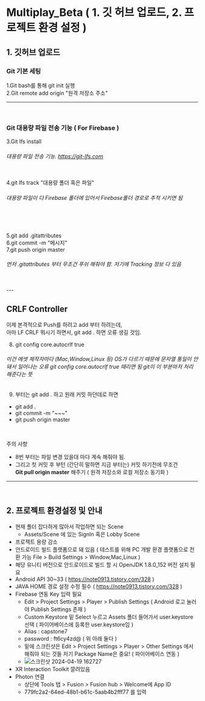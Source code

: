 # Multiplay_Beta ( 1. 깃 허브 업로드, 2. 프로젝트 환경 설정 )
## 1. 깃허브 업로드


### Git 기본 세팅
1.Git bash를 통해 git init 실행<br>
2.Git remote add origin "원격 저장소 주소"

---
<br/>

### Git 대용량 파일 전송 기능 ( For Firebase )
3.Git lfs install <h6> 대용량 파일 전송 기능. https://git-lfs.com</h6> <br>
4.git lfs track "대용량 폴더 혹은 파일"<br>
 <h6> 대용량 파일이 다 Firebase 폴더에 있어서 Firebase폴더 경로로 추적 시키면 됨</h6>
  
<br/>
<br/>


5.git add .gitattributes<br>
6.git commit -m "메시지"<br>
7.git push origin master<br>
  <h6>먼저 .gitattributes 부터 무조건 푸쉬 해줘야 함. 저기에 Tracking 정보 다 있음</h6>
<br/>
---
<br/>

## CRLF Controller

이제 본격적으로 Push를 하려고 add 부터 하려는데, <br>
아마 LF CRLF 뭐시기 하면서, git add . 하면 오류 생길 것임.

8. git config core.autocrlf true

  <h6>이건 에셋 제작자마다 (Mac,Window,Linux 등) OS가 다르기 때문에 문자열 통일이 안돼서 일어나는 오류
    git config core.autocrlf true 때리면 됨 
    git이 이 부분마저 처리해준다는 뜻 </h6>

9. 부터는 git add . 하고 원래 커밋 하던데로 하면 
- git add .
- git commit -m "~~~"
- git push origin master

<br/>

주의 사항
- 8번 부터는 파일 변경 있을대 마다 계속 해줘야 됨.
- 그리고 첫 커밋 후 부턴 (간단히 말하면 지금 부터는) 커밋 하기전에 무조건 <br> **Git pull origin master** 해주기 ( 원격 저장소와 로컬 저장소 동기화 )


---
<br/>

## 2. 프로젝트 환경설정 및 안내

- 현재 폴더 잡다하게 많아서 작업하면 되는 Scene
  - Assets/Scene 에 있는 SignIn 혹은 Lobby Scene
- 프로젝트 용량 감소
- 안드로이드 빌드 플랫폼으로 돼 있음 ( 테스트를 위해 PC 개발 환경 플랫폼으로 전환 가능 File > Build Settings > Window,Mac,Linux )
- 해당 유니티 버전으로 안드로이드로 빌드 할 시 OpenJDK 1.8.0_152 버전 설치 필요
- Android API 30~33 ( https://note0913.tistory.com/328 )
- JAVA HOME 경로 설정 수정 필수 ( https://note0913.tistory.com/328 )
- Firebase 연동 Key 입력 필요
  - Edit > Project Settings > Player > Publish Settings ( Android 로고 눌러야 Publish Settings 존재 )
  - Custom Keystore 밑 Select 누르고 Assets 폴더 들어가서 user.keystore 선택 ( 파이어베이스에 등록한 user.keystore임 )
  - Alias : capstone7
  - password : ft6cy4zd@ ( 위 아래 둘다 )
  - 밑에 스크린샷은 Edit > Project Settings > Player > Other Settings 에서 해줘야 되는 것들 저기 Package Name은 중요! ( 파이어베이스 연동 )
  - ![스크린샷 2024-04-19 162727](https://github.com/hadongkyoun/Capstone7/assets/72578757/c5403489-5542-4a0a-9ccc-455f6d379b33)
- XR Interaction Toolkit 깔려있음
- Photon 연결
  - 상단에 Tools 탭 > Fusion > Fusion hub > Welcome에 App ID
  - 779fc2a2-64ed-48b1-b61c-5aab4b2fff77 를 입력
  

